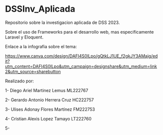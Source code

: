 # DSSInv_Aplicada
Repositorio sobre la investigacion aplicada de DSS 2023. 

Sobre el uso de Frameworks para el desarrollo web, mas especificamente Laravel y Eloquent.

Enlace a la infografia sobre el tema:

https://www.canva.com/design/DAFI4S0lLpo/gQtkLJ1UE_f2gkJY3AMajg/edit?utm_content=DAFI4S0lLpo&utm_campaign=designshare&utm_medium=link2&utm_source=sharebutton

Realizado por:

1- Diego Ariel Martinez Lemus ML222767

2- Gerardo Antonio Herrera Cruz HC222757

3- Ulises Adonay Flores Martínez FM222753

4- Cristian Alexis Lopez Tamayo LT222760

5-
